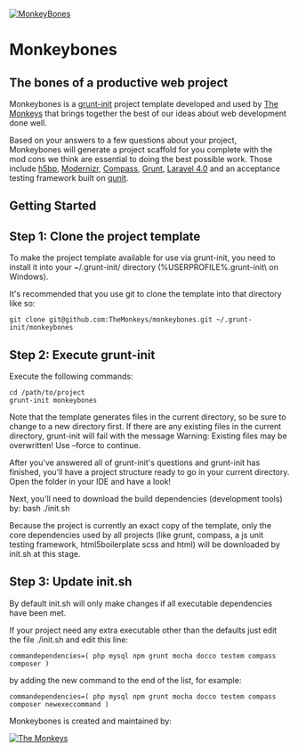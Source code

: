 [![MonkeyBones](http://monkeybones.io/img/logo_mb_small.png)](http://monkeybones.io/)

Monkeybones
===========
## The bones of a productive web project

Monkeybones is a [grunt-init][1] project template developed and used by [The Monkeys][2] that brings together the best
of our ideas about web development done well.

Based on your answers to a few questions about your project, Monkeybones will generate a project scaffold for you
complete with the mod cons we think are essential to doing the best possible work. Those include [h5bp][3],
[Modernizr][4], [Compass][5], [Grunt][6], [Laravel 4.0][7] and an acceptance testing framework built on [qunit][8].

Getting Started
---------------

## Step 1: Clone the project template

To make the project template available for use via grunt-init, you need to install it into your ~/.grunt-init/ directory (%USERPROFILE%\.grunt-init\ on Windows).

It's recommended that you use git to clone the template into that directory like so:

  ```
  git clone git@github.com:TheMonkeys/monkeybones.git ~/.grunt-init/monkeybones
  ```

## Step 2: Execute grunt-init

Execute the following commands:

  ```
  cd /path/to/project
  grunt-init monkeybones
  ```

Note that the template generates files in the current directory, so be sure to change to a new directory first. If there are any existing files in the current directory, grunt-init will fail with the message Warning: Existing files may be overwritten! Use –force to continue.

After you've answered all of grunt-init's questions and grunt-init has finished, you'll have a project structure ready to go in your current directory. Open the folder in your IDE and have a look!

Next, you'll need to download the build dependencies (development tools) by: bash ./init.sh

Because the project is currently an exact copy of the template, only the core dependencies used by all projects (like grunt, compass, a js unit testing framework, html5boilerplate scss and html) will be downloaded by init.sh at this stage.


## Step 3: Update init.sh

By default init.sh will only make changes if all executable dependencies have been met.

If your project need any extra executable other than the defaults just edit the file ./init.sh and edit this line:

  ```
  commandependencies=( php mysql npm grunt mocha docco testem compass composer )
  ```

by adding the new command to the end of the list, for example:

  ```
  commandependencies=( php mysql npm grunt mocha docco testem compass composer newexeccommand )
  ```

[1]: https://github.com/gruntjs/grunt-init
[2]: http://www.themonkeys.com.au/
[3]: http://html5boilerplate.com/
[4]: http://modernizr.com/
[5]: http://compass-style.org/
[6]: http://gruntjs.com/
[7]: http://four.laravel.com/
[8]: http://qunitjs.com/



Monkeybones is created and maintained by:

[![The Monkeys](http://www.themonkeys.com.au/img/monkey_logo.png)](http://www.themonkeys.com.au/)
